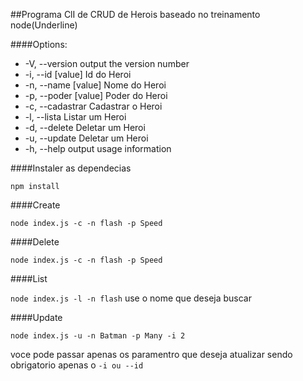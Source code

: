 ##Programa  ClI de CRUD de Herois baseado no treinamento node(Underline)



####Options:

 - -V, --version        output the version number
 - -i, --id [value]     Id do Heroi
 - -n, --name [value]   Nome do Heroi
 - -p, --poder [value]  Poder do Heroi
 - -c, --cadastrar      Cadastrar o Heroi
 - -l, --lista          Listar um Heroi
 - -d, --delete         Deletar um Heroi
 - -u, --update         Deletar um Heroi
 - -h, --help           output usage information

####Instaler as dependecias

`npm install`

####Create

`node index.js -c -n flash -p Speed`

####Delete

`node index.js -c -n flash -p Speed`

####List

`node index.js -l -n flash`
use o nome que deseja buscar

####Update

`node index.js -u -n Batman -p Many -i 2`

voce pode passar apenas os paramentro que deseja atualizar sendo obrigatorio apenas o `-i ou --id`
